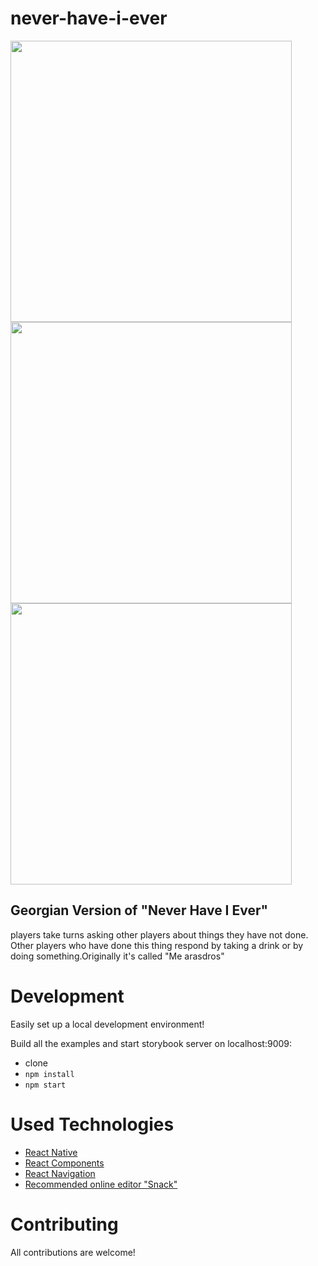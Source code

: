# never-have-i-ever

<img src="https://user-images.githubusercontent.com/53994979/109388576-6593d180-7921-11eb-8d1e-a9829de5f460.png" height=450></img>
<img src="https://user-images.githubusercontent.com/53994979/109388582-6d537600-7921-11eb-9b08-de591b12e77a.png" height=450></img>
<img src="https://user-images.githubusercontent.com/53994979/109388584-6f1d3980-7921-11eb-8fac-aa767403ea0d.png" height=450></img>

## Georgian Version of "Never Have I Ever"
 players take turns asking other players about things they have not done. Other players who have done this thing respond by taking a drink or by doing something.Originally it's called "Me arasdros"
 
# Development
Easily set up a local development environment!

Build all the examples and start storybook server on localhost:9009:

* clone
* `npm install`
* `npm start`


# Used Technologies
  - [React Native](https://reactnative.dev/)
  - [React Components](https://reactnative.dev/docs/components-and-apis)
  - [React Navigation](https://reactnative.dev/docs/navigation#react-navigation)
  - [Recommended online editor "Snack"](snack.expo.io)


# Contributing
All contributions are welcome!
